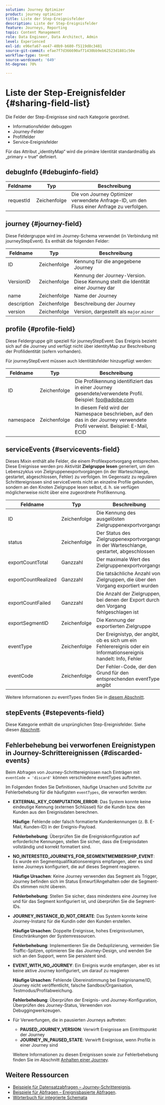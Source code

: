 ```yaml
---
solution: Journey Optimizer
product: journey optimizer
title: Liste der Step-Ereignisfelder
description: Liste der Step-Ereignisfelder
feature: Journeys, Reporting
topic: Content Management
role: Data Engineer, Data Architect, Admin
level: Experienced
exl-id: e96efa67-ee47-40b9-b680-f5119d8c3481
source-git-commit: efae7f7d366690af71430bb9eb62523d1881c50e
workflow-type: tm+mt
source-wordcount: '649'
ht-degree: 70%

---
```


# Liste der Step-Ereignisfelder {#sharing-field-list}

Die Felder der Step-Ereignisse sind nach Kategorie geordnet.

* Informationsfelder debuggen
* Journey-Felder
* Profilfelder
* Service-Ereignisfelder

Für das Attribut „identityMap“ wird die primäre Identität standardmäßig als „primary = true“ definiert.

## debugInfo {#debuginfo-field}

| Feldname | Typ | Beschreibung |
|---|---|------------|
| requestId | Zeichenfolge | Die von Journey Optimizer verwendete Anfrage-ID, um den Fluss einer Anfrage zu verfolgen. |

## journey {#journey-field}

Diese Feldergruppe wird im Journey-Schema verwendet (in Verbindung mit journeyStepEvent). Es enthält die folgenden Felder:

| Feldname | Typ | Beschreibung |
|---|---|------------|
| ID | Zeichenfolge | Kennung für die angegebene Journey |
| VersionID | Zeichenfolge | Kennung der Journey-Version. Diese Kennung stellt die Identität einer Journey dar |
| name | Zeichenfolge | Name der Journey |
| description | Zeichenfolge | Beschreibung der Journey |
| version | Zeichenfolge | Version, dargestellt als `major`.`minor` |

## profile {#profile-field}

Diese Feldergruppe gilt speziell für journeyStepEvent: Das Ereignis bezieht sich auf die Journey und verfügt nicht über identityMap zur Beschreibung der Profilidentität (sofern vorhanden).

Für journeyStepEvent müssen auch Identitätsfelder hinzugefügt werden:

| Feldname | Typ | Beschreibung |
|---|---|------------|
| ID | Zeichenfolge | Die Profilkennung identifiziert das in einer Journey gesendete/verwendete Profil. Beispiel: foo@adobe.com |
| namespace | Zeichenfolge | In diesem Feld wird der Namespace beschrieben, auf den das in der Journey verwendete Profil verweist. Beispiel: E-Mail, ECID |

## serviceEvents {#servicevents-field}

Dieses Mixin enthält alle Felder, die einem Profilexportvorgang entsprechen. Diese Ereignisse werden pro Aktivität **Zielgruppe lesen** generiert, um den Lebenszyklus von Zielgruppenexportvorgängen (in der Warteschlange, gestartet, abgeschlossen, Fehler) zu verfolgen. Im Gegensatz zu regulären Schrittereignissen sind serviceEvents nicht an einzelne Profile gebunden, sondern an den Knoten Zielgruppe lesen selbst, d. h. sie verfügen möglicherweise nicht über eine zugeordnete Profilkennung.

| Feldname | Typ | Beschreibung |
|---|---|------------|
| ID | Zeichenfolge | Die Kennung des ausgelösten Zielgruppenexportvorgangs |
| status | Zeichenfolge | Der Status des Zielgruppenexportvorgangs: in der Warteschlange, gestartet, abgeschlossen |
| exportCountTotal | Ganzzahl | Der maximale Wert des Zielgruppenexportvorgangs |
| exportCountRealized | Ganzzahl | Die tatsächliche Anzahl von Zielgruppen, die über den Vorgang exportiert wurden |
| exportCountFailed | Ganzzahl | Die Anzahl der Zielgruppen, bei denen der Export durch den Vorgang fehlgeschlagen ist |
| exportSegmentID | Zeichenfolge | Die Kennung der exportierten Zielgruppe |
| eventType | Zeichenfolge | Der Ereignistyp, der angibt, ob es sich um ein Fehlerereignis oder ein Informationsereignis handelt: Info, Fehler |
| eventCode | Zeichenfolge | Der Fehler-Code, der den Grund für den entsprechenden eventType angibt |

Weitere Informationen zu eventTypes finden Sie in [diesem Abschnitt](#discarded-events). 

## stepEvents {#stepevents-field}

Diese Kategorie enthält die ursprünglichen Step-Ereignisfelder. Siehe diesen [Abschnitt](../reports/sharing-legacy-fields.md).


## Fehlerbehebung bei verworfenen Ereignistypen in Journey-Schrittereignissen  {#discarded-events}

Beim Abfragen von Journey-Schrittereignissen nach Einträgen mit `eventCode = 'discard'` können verschiedene eventTypes auftreten.

Im Folgenden finden Sie Definitionen, häufige Ursachen und Schritte zur Fehlerbehebung für die häufigsten `eventTypes`, die verworfen werden:

* **EXTERNAL_KEY_COMPUTATION_ERROR**: Das System konnte keine eindeutige Kennung (externen Schlüssel) für die Kundin bzw. den Kunden aus den Ereignisdaten berechnen.

  **Häufige**: Fehlende oder falsch formatierte Kundenkennungen (z. B. E-Mail, Kunden-ID) in der Ereignis-Payload.

  **Fehlerbehebung**: Überprüfen Sie die Ereigniskonfiguration auf erforderliche Kennungen, stellen Sie sicher, dass die Ereignisdaten vollständig und korrekt formatiert sind.

* **NO_INTERESTED_JOURNEYS_FOR_SEGMENTMEMBERSHIP_EVENT**: Es wurde ein Segmentqualifikationsereignis empfangen, aber es sind keine Journeys konfiguriert, die auf dieses Segment reagieren.

  **Häufige Ursachen**: Keine Journey verwenden das Segment als Trigger, Journey befinden sich im Status Entwurf/Angehalten oder die Segment-IDs stimmen nicht überein.

  **Fehlerbehebung**: Stellen Sie sicher, dass mindestens eine Journey live und für das Segment konfiguriert ist, und überprüfen Sie die Segment-IDs.

* **JOURNEY_INSTANCE_ID_NOT_CREATE**: Das System konnte keine Journey-Instanz für die Kundin oder den Kunden erstellen.

  **Häufige Ursachen**: Doppelte Ereignisse, hohes Ereignisvolumen, Einschränkungen der Systemressourcen.

  **Fehlerbehebung**: Implementieren Sie die Deduplizierung, vermeiden Sie Traffic-Spitzen, optimieren Sie das Journey-Design, und wenden Sie sich an den Support, wenn Sie persistent sind.

* **EVENT_WITH_NO_JOURNEY**: Ein Ereignis wurde empfangen, aber es ist keine aktive Journey konfiguriert, um darauf zu reagieren

  **Häufige Ursachen**: Fehlende Übereinstimmung bei Ereignisname/ID, Journey nicht veröffentlicht, falsche Sandbox/Organisation, Testmodus/Profilabweichung.

  **Fehlerbehebung**: Überprüfen der Ereignis- und Journey-Konfiguration, Überprüfen des Journey-Status, Verwenden von Debuggingwerkzeugen.

* Für Verwerfungen, die in pausierten Journeys auftreten:

   * **PAUSED_JOURNEY_VERSION**: Verwirft Ereignisse am Eintrittspunkt der Journey
   * **JOURNEY_IN_PAUSED_STATE**: Verwirft Ereignisse, wenn Profile in einer Journey sind

  Weitere Informationen zu diesen Ereignissen sowie zur Fehlerbehebung finden Sie im Abschnitt [Anhalten einer Journey](../building-journeys/journey-pause.md#troubleshoot-profile-discards-in-paused-journeys).

## Weitere Ressourcen

* [Beispiele für Datensatzabfragen – Journey-Schrittereignis](../data/datasets-query-examples.md#journey-step-event).
* [Beispiele für Abfragen – Ereignisbasierte Abfragen](query-examples.md#event-based-queries).
* [Wörterbuch für integrierte Schemata](https://experienceleague.adobe.com/tools/ajo-schemas/schema-dictionary.html?lang=de)

